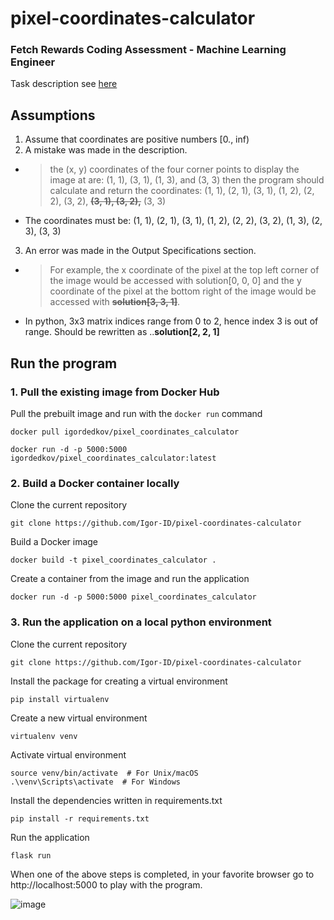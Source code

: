 # pixel-coordinates-calculator
### Fetch Rewards Coding Assessment - Machine Learning Engineer
Task description see [here](https://fetch-hiring.s3.amazonaws.com/machine-learning-engineer/image-coordinates.html)

## Assumptions
1. Assume that coordinates are positive numbers [0., inf)
2. A mistake was made in the description.
- > the (x, y) coordinates of the four corner points to display the image at are: (1, 1), (3, 1), (1, 3), and (3, 3) then the program should calculate and return the coordinates: (1, 1), (2, 1), (3, 1), (1, 2), (2, 2), (3, 2), **~~(3, 1), (3, 2),~~** (3, 3)

- The coordinates must be: (1, 1), (2, 1), (3, 1), (1, 2), (2, 2), (3, 2), (1, 3), (2, 3), (3, 3)

3. An error was made in the Output Specifications section.
- > For example, the x coordinate of the pixel at the top left corner of the image would be accessed with solution[0, 0, 0] and the y coordinate of the pixel at the bottom right of the image would be accessed with **~~solution[3, 3, 1]~~**.
- In python, 3x3 matrix indices range from 0 to 2, hence index 3 is out of range. Should be rewritten as ..**solution[2, 2, 1]**

## Run the program

### 1. Pull the existing image from Docker Hub

Pull the prebuilt image and run with the `docker run` command

```
docker pull igordedkov/pixel_coordinates_calculator
```

```
docker run -d -p 5000:5000 igordedkov/pixel_coordinates_calculator:latest
```

### 2. Build a Docker container locally

Clone the current repository

```
git clone https://github.com/Igor-ID/pixel-coordinates-calculator
```

Build a Docker image

```
docker build -t pixel_coordinates_calculator .
```

Create a container from the image and run the application

```
docker run -d -p 5000:5000 pixel_coordinates_calculator
```

### 3. Run the application on a local python environment

Clone the current repository

```
git clone https://github.com/Igor-ID/pixel-coordinates-calculator
```

Install the package for creating a virtual environment

```
pip install virtualenv
```

Create a new virtual environment

```
virtualenv venv
```

Activate virtual environment

```
source venv/bin/activate  # For Unix/macOS
.\venv\Scripts\activate  # For Windows
```

Install the dependencies written in requirements.txt

```
pip install -r requirements.txt
```

Run the application

```
flask run
```

When one of the above steps is completed, in your favorite browser go to http://localhost:5000 to play with the program.


![image](https://user-images.githubusercontent.com/69838126/185070391-713f48d0-e20f-45ee-a8f0-1813600eda8f.png)
